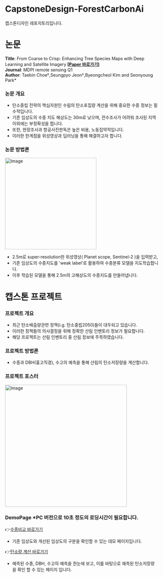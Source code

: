 # CapstoneDesign-ForestCarbonAi

캡스톤디자인 레포지토리입니다.  

# 논문
**Title**: From Coarse to Crisp: Enhancing Tree Species Maps with Deep Learning and Satellite Imagery
**[[Paper 바로가기](https://www.mdpi.com/2072-4292/17/13/2222)]**  
**Journal**: MDPI remote sensing Q1  
**Author**: Taebin Choe†,Seungpyo Jeon†,Byeongcheol Kim and Seonyoung Park*
### 논문 개요
- 탄소중립 전략의 핵심자원인 수림의 탄소포집량 계산을 위해 중요한 수종 정보는 필수적입니다.  
- 기존 임상도의 수종 지도 해상도는 30m로 낮으며, 전수조사가 어려워 조사된 지역 이외에는 부정확성을 띕니다.  
- 또한, 현장조사과 항공사진판독은 높은 비용, 노동집약적입니다.  
- 이러한 한계점을 위성영상과 딥러닝을 통해 해결하고자 합니다.
### 논문 방법론
<img width="300" alt="Image" src="https://github.com/user-attachments/assets/7b6fe936-aca7-4bb1-a9c8-5da2114258b8"/>   
  
  - 2.5m로 super-resolution한 위성영상( Planet scope, Sentinel-2 )을 입력받고,  
- 기존 임상도의 수종지도를 'weak label'로 활용하여 수종분류 모델을 지도학습합니다.  
- 이후 학습된 모델을 통해 2.5m의 고해상도의 수종지도를 만들어냅니다. 

# 캡스톤 프로젝트
### 프로젝트 개요
- 최근 탄소배출량관련 정책(i.g. 탄소중립2050)들이 대두되고 있습니다.  
- 이러한 정책들의 의사결정을 위해 정확한 산림 인벤토리 정보가 필요합니다.
- 해당 프로젝트는 산림 인벤토리 중 산림 정보에 주목하였습니다.
  
### 프로젝트 방법론
- 수종과 DBH(흉고직경), 수고의 예측을 통해 산림의 탄소저장량을 계산합니다.

### 프로젝트 포스터
<img width="400" alt="Image" src="https://github.com/user-attachments/assets/d11968fe-87aa-45a3-9350-b0d3049f6e74" />  
  
### DemoPage *PC 버전으로 10초 정도의 로딩시간이 필요합니다.  
👉[수종비교 바로가기](https://seungpyo-jeon.github.io/CapstoneDesign-ForestCarbonAi/DemoPage/compareSpecies.html)   
- 기존 임상도와 개선된 임상도의 구분을 확인할 수 있는 데모 페이지입니다.
  
👉[탄소량 계산 바로가기](https://seungpyo-jeon.github.io/CapstoneDesign-ForestCarbonAi/DemoPage/multiMap.html)  
- 예측된 수종, DBH, 수고의 예측을 한눈에 보고, 이를 바탕으로 예측된 탄소저장량을 확인 할 수 있는 페이지 입니다.

